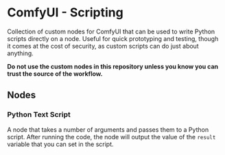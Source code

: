 ComfyUI - Scripting
=============================================================================

Collection of custom nodes for ComfyUI that can be used to write Python
scripts directly on a node. Useful for quick prototyping and testing,
though it comes at the cost of security, as custom scripts can do just
about anything.

**Do not use the custom nodes in this repository unless you know you can
trust the source of the workflow.**

Nodes
-----------------------------------------------------------------------------

### Python Text Script

A node that takes a number of arguments and passes them to a Python script.
After running the code, the node will output the value of the `result`
variable that you can set in the script.
